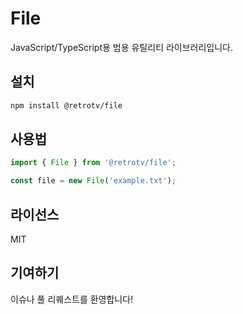 # File

JavaScript/TypeScript용 범용 유틸리티 라이브러리입니다.

## 설치

```bash
npm install @retrotv/file
```

## 사용법

```JavaScript
import { File } from '@retrotv/file';

const file = new File('example.txt');
```

## 라이선스

MIT

## 기여하기

이슈나 풀 리퀘스트를 환영합니다!
